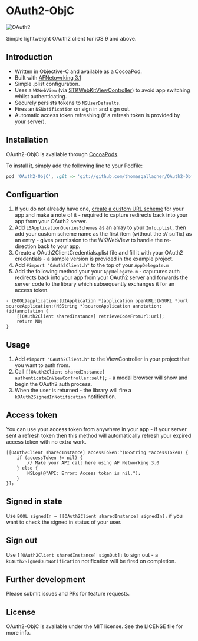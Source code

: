 # OAuth2-ObjC

![OAuth2](http://oauth.net/images/oauth-2-sm.png "OAuth2")

Simple lightweight OAuth2 client for iOS 9 and above.

## Introduction

- Written in Objective-C and available as a CocoaPod.
- Built with [AFNetowrking 3.1](https://github.com/AFNetworking/AFNetworking)
- Simple .plist configuration.
- Uses a `WKWebView` (via [STKWebKitViewController](https://github.com/sticksen/STKWebKitViewController)) to avoid app switching whilst authenticating.
- Securely persists tokens to `NSUserDefaults`.
- Fires an `NSNotification` on sign in and sign out.
- Automatic access token refreshing (if a refresh token is provided by your server).

## Installation

OAuth2-ObjC is available through [CocoaPods](http://cocoapods.org).

To install it, simply add the following line to your Podfile:

```ruby
pod 'OAuth2-ObjC', :git => 'git://github.com/thomasgallagher/OAuth2-ObjC.git'
```

## Configuartion

1. If you do not already have one, [create a custom URL scheme](https://dev.twitter.com/cards/mobile/url-schemes) for your app and make a note of it - required to capture redirects back into your app from your OAuth2 server.
2. Add `LSApplicationQueriesSchemes` as an array to your `Info.plist`, then add your custom scheme name as the first item (without the :// suffix) as an entry - gives permission to the WKWebView to handle the re-direction back to your app.
3. Create a OAuth2ClientCredentials.plist file and fill it with your OAuth2 credentials - a sample version is provided in the example project.
4. Add `#import "OAuth2Client.h"` to the top of your `AppDelegate.m`
5. Add the following method your your `AppDelegate.m` - caputures auth redirects back into your app from your OAuth2 server and forwards the server code to the library which subsequently exchanges it for an access token.

```
- (BOOL)application:(UIApplication *)application openURL:(NSURL *)url sourceApplication:(NSString *)sourceApplication annotation:(id)annotation {
    [[OAuth2Client sharedInstance] retrieveCodeFromUrl:url];
    return NO;
}
```

## Usage

1. Add `#import "OAuth2Client.h"` to the ViewController in your project that you want to auth from.
2. Call `[[OAuth2Client sharedInstance] authenticateInViewController:self];` - a modal browser will show and begin the OAuth2 auth process.
3. When the user is returned - the library will fire a `kOAuth2SignedInNotification` notification.

## Access token
You can use your access token from anywhere in your app - if your server sent a refresh token then this method will automatically refresh your expired access token with no extra work.

```
[[OAuth2Client sharedInstance] accessToken:^(NSString *accessToken) {
    if (accessToken != nil) {
        // Make your API call here using AF Networking 3.0
    } else {
        NSLog(@"API: Error: Access token is nil.");
    }
}];
```

## Signed in state

Use `BOOL signedIn = [[OAuth2Client sharedInstance] signedIn];` if you want to check the signed in status of your user.

## Sign out

Use `[[OAuth2Client sharedInstance] signOut];` to sign out - a `kOAuth2SignedOutNotification` notification will be fired on completion.

## Further development

Please submit issues and PRs for feature requests.

## License

OAuth2-ObjC is available under the MIT license. See the LICENSE file for more info.
